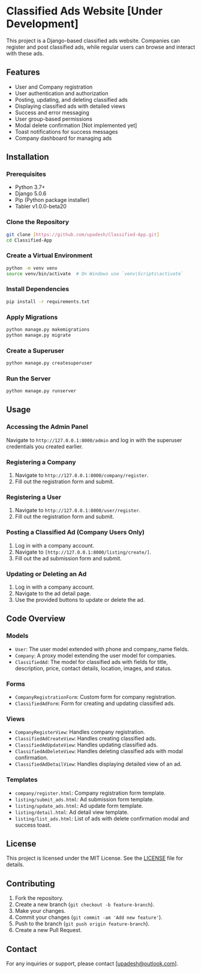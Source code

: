# Classified Ads Website [Under Development]

This project is a Django-based classified ads website. Companies can register and post classified ads, while regular users can browse and interact with these ads. 

## Features

- User and Company registration
- User authentication and authorization
- Posting, updating, and deleting classified ads
- Displaying classified ads with detailed views
- Success and error messaging
- User group-based permissions
- Modal delete confirmation [Not implemented yet]
- Toast notifications for success messages
- Company dashboard for managing ads

## Installation

### Prerequisites

- Python 3.7+
- Django 5.0.6
- Pip (Python package installer)
- Tabler v1.0.0-beta20

### Clone the Repository

```bash
git clone [https://github.com/upadesh/Classified-App.git]
cd Classified-App
```

### Create a Virtual Environment

```bash
python -m venv venv
source venv/bin/activate  # On Windows use `venv\Scripts\activate`
```

### Install Dependencies

```bash
pip install -r requirements.txt
```

### Apply Migrations

```bash
python manage.py makemigrations
python manage.py migrate
```

### Create a Superuser

```bash
python manage.py createsuperuser
```

### Run the Server

```bash
python manage.py runserver
```

## Usage

### Accessing the Admin Panel

Navigate to `http://127.0.0.1:8000/admin` and log in with the superuser credentials you created earlier.

### Registering a Company

1. Navigate to `http://127.0.0.1:8000/company/register`.
2. Fill out the registration form and submit.

### Registering a User

1. Navigate to `http://127.0.0.1:8000/user/register`.
2. Fill out the registration form and submit.

### Posting a Classified Ad (Company Users Only)

1. Log in with a company account.
2. Navigate to `[http://127.0.0.1:8000/listing/create/]`.
3. Fill out the ad submission form and submit.

### Updating or Deleting an Ad

1. Log in with a company account.
2. Navigate to the ad detail page.
3. Use the provided buttons to update or delete the ad.

## Code Overview

### Models

- `User`: The user model extended with phone and company_name fields.
- `Company`: A proxy model extending the user model for companies.
- `ClassifiedAd`: The model for classified ads with fields for title, description, price, contact details, location, images, and status.

### Forms

- `CompanyRegistrationForm`: Custom form for company registration.
- `ClassifiedAdForm`: Form for creating and updating classified ads.

### Views

- `CompanyRegisterView`: Handles company registration.
- `ClassifiedAdCreateView`: Handles creating classified ads.
- `ClassifiedAdUpdateView`: Handles updating classified ads.
- `ClassifiedAdDeleteView`: Handles deleting classified ads with modal confirmation.
- `ClassifiedAdDetailView`: Handles displaying detailed view of an ad.

### Templates

- `company/register.html`: Company registration form template.
- `listing/submit_ads.html`: Ad submission form template.
- `listing/update_ads.html`: Ad update form template.
- `listing/detail.html`: Ad detail view template.
- `listing/list_ads.html`: List of ads with delete confirmation modal and success toast.

## License

This project is licensed under the MIT License. See the [LICENSE](LICENSE) file for details.

## Contributing

1. Fork the repository.
2. Create a new branch (`git checkout -b feature-branch`).
3. Make your changes.
4. Commit your changes (`git commit -am 'Add new feature'`).
5. Push to the branch (`git push origin feature-branch`).
6. Create a new Pull Request.

## Contact

For any inquiries or support, please contact [upadesh@outlook.com].
